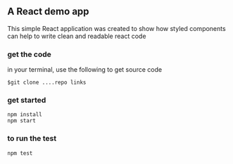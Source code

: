 ## A React demo app

This simple React application was created to show how styled components can help to write clean and readable react code

### get the code

in your terminal, use the following to get source code

```
$git clone ....repo links
```

### get started

```
npm install
npm start
```

### to run the test

```
npm test
```
